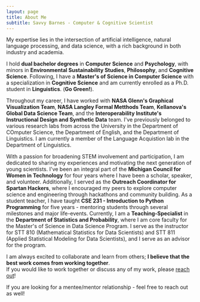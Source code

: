 ```yaml
---
layout: page
title: About Me
subtitle: Savvy Barnes - Computer & Cognitive Scientist 
---
```


My expertise lies in the intersection of artificial intelligence, natural language processing, and data science, with a rich background in both industry and academia. 

I hold **dual bachelor degrees** in **Computer Science** and **Psychology**, with minors in **Environmental Sustainability Studies**, **Philosophy**, and **Cognitive Science**. Following, I have a **Master's of Science in Computer Science** with a specialization in **Cognitive Science** and am currently enrolled as a Ph.D. student in **Linguistics**. (**Go Green!**).

Throughout my career, I have worked with **NASA Glenn's Graphical Visualization Team**, **NASA Langley Formal Metthods Team**, **Kellanova's Global Data Science Team**, and the **Interoperability Institute's Instructional Design and Synthetic Data** team. I've previously belonged to various research labs from across the University in the Department of COmputer Science, the Department of English, and the Department of Linguistics. I am currently a member of the Language Acquistion lab in the Department of Linguistics.

With a passion for broadening STEM involvement and participation, I am dedicated to sharing my experiences and motivating the next generation of young scientists. I've been an integral part of the **Michigan Council for Women in Technology** for four years where I have been a scholar, speaker, and volunteer. Additionally, I served as the **Outreach Coordinator for Spartan Hackers**, where I encouraged my peers to explore computer science and engineering through hackathons and community building. As a student teacher, I have taught **CSE 231 - Introduction to Python Programming** for five years - mentoring students through several milestones and major life-events. Currently, I am a **Teaching-Specialist** in the **Department of Statistics and Probability**, where I am core faculty for the Master's of Science in Data Science Program. I serve as the instructor for STT 810 (Mathematical Statistics for Data Scientists) and STT 811 (Applied Statistical Modeling for Data Scientists), and I serve as an advisor for the program. 

I am always excited to collaborate and learn from others; **I believe that the best work comes from working together**.   
If you would like to work together or discuss any of my work, please [reach out](https://www.linkedin.com/in/savanah-barnes/)! 

If you are looking for a mentee/mentor relationship - feel free to reach out as well!




